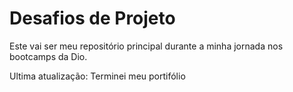 # Desafios de Projeto

Este vai ser meu repositório principal durante a minha jornada nos bootcamps da Dio. 

Ultima atualização: Terminei meu portifólio 
